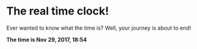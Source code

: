 # The real time clock!

Ever wanted to know what the time is? Well, your journey is about to end!

**The time is Nov 29, 2017, 18:54**